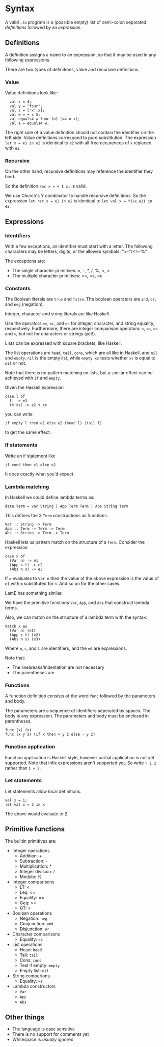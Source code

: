 # Syntax

A valid `.lm` program is a (possible empty) list of semi-colon separated *definitions* followed by an *expression*.

## Definitions
A definition assigns a name to an expression, so that it may be used in any following expressions.

There are two types of definitions, value and recursive definitions.

### Value
Value definitions look like:
```
  val x = 4;
  val y = "four";
  val z = ['x',x];
  val w = + x 5;
  val equals4 = func (n) (== n x);
  val a = equals4 w;
```

The right side of a value definition should not contain the identifier on the left side. 
Value definitions correspond to pure substitution. The expression `let x = e1 in e2` is identical to `e2` with all free occurences of `x` replaced with `e1`. 

### Recursive
On the other hand, recursive definitions may reference the identifier they bind.

So the definition `rec x = + 1 x;` is valid. 

We use Church's Y combinator to handle recursive definitions. So the expression `let rec x = e1 in e2` is identical to `let val x = Y(\x.e1) in e2`.

## Expressions
### Identifiers
With a few exceptions, an identifier must start with a letter. The following characters may be letters, digits, or the allowed symbols: "\+\-\*/\<\>=%"

The exceptions are:
* The single character primitives: =, \-, \*, /, %, \<, \>
* The multiple character primitives: ==, =s, =c

### Constants
The Boolean literals are `true` and `false`. The boolean operators are `and`, `or`, and `neg` (negation).

Integer, character and string literals are like Haskell

Use the operators `==`, `=c`, and `=s` for integer, character, and string equality, respectively. Furthermore, there are integer comparison operators: `<`, `<=`, `>=` and `>`, but not for characters or strings (yet!).

Lists can be expressed with square brackets, like Haskell. 

The list operations are `head`, `tail`, `cons`, which are all like in Haskell, and `nil` and `empty`. `nil` is the empty list, while `empty xs` tests whether `xs` is equal to `nil` or not. 

Note that there is no pattern matching on lists, but a similar effect can be achieved with `if` and `empty`.

Given the Haskell expression
```
case l of
  [] -> e1
  (x:xs) -> e2 x xs
```

you can write
```
if empty l then e1 else e2 (head l) (tail l)
```
to get the same effect.


### If statements
Write an if statement like 
```
if cond then e1 else e2
```
It does exactly what you'd expect.

### Lambda matching
In Haskell we could define lambda terms as:

```
data Term = Var String | App Term Term | Abs String Term
```

This defines the 3 `Term` constructions as functions:

```
Var :: String -> Term
App :: Term -> Term -> Term
Abs :: String -> Term -> Term
```

Haskell lets us pattern match on the structure of a `Term`. Consider the expression:

```
case x of
  (Var n) -> e1
  (App s t) -> e2
  (Abs n s) -> e3
```

If `x` evaluates to `Var m` then the value of the above expression is the value of `e1` with `m` substituted for `n`. And so on for the other cases.

LamE has something similar.

We have the primitive functions `Var`, `App`, and `Abs` that construct lambda terms.

Also, we can match on the structure of a lambda term with the syntax:

```
match x as
  (Var n) (e1)
  (App s t) (e2)
  (Abs n s) (e3)
```

Where `n`, `s`, and `t` are identifiers, and the `e`s are expressions.

Note that:
* The linebreaks/indentation are not necessary
* The parentheses are


### Functions
A function definition consists of the word `func` followed by the parameters and body.

The parameters are a sequence of identifiers seperated by spaces. The body is any expression.
The parameters and body must be enclosed in parentheses.

```
func (x) (x)
func (x y z) (if x then + y z else - y z)
```


### Function application
Function application is Haskell style, however partial application is not yet supported.
Note that infix expressions aren't supported yet. So write `+ 1 2` rather than `1 + 2`.

### Let statements
Let statements allow local definitions.

```
val x = 1;
let val x = 2 in x
```

The above would evaluate to 2.

## Primitive functions
The builtin primitives are:

* Integer operations
  - Addition: \+ 
  - Subtraction: \-
  - Multiplication: \*
  - Integer division: /
  - Modulo: %
* Integer comparisons
  - LT: \<
  - Leq: \<=
  - Equality: ==
  - Geq: \>=
  - GT: \>  
* Boolean operations
  - Negation: `neg`
  - Conjunction: `and`
  - Disjunction: `or`
* Character comparisons
  - Equality: `=c`
* List operations
  - Head: `head`
  - Tail: `tail`
  - Cons: `cons`
  - Test if empty: `empty`
  - Empty list: `nil`
* String comparions
  - Equality: `=s`
* Lambda constructors
  - `Var`
  - `App`
  - `Abs`

## Other things
* The language is case sensitive
* There is no support for comments yet
* Whitespace is _usually_ ignored
